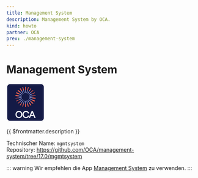 ```yaml
---
title: Management System
description: Management System by OCA.
kind: howto
partner: OCA
prev: ./management-system
---
```

# Management System
![icon_oca_app](attachments/icon_oca_app.png)

{{ $frontmatter.description }}

Technischer Name: `mgmtsystem`\
Repository: <https://github.com/OCA/management-system/tree/17.0/mgmtsystem>

::: warning
 Wir empfehlen die App [Management System](Management%20System.md) zu verwenden.
:::
